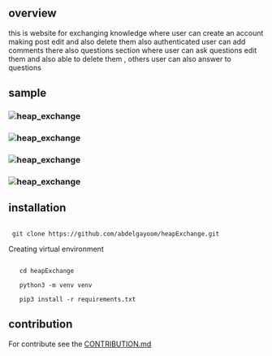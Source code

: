 ## overview 
 this is website for exchanging knowledge where user can create an account making post edit and also delete them
 also authenticated user can add comments there also questions section where user can ask questions
 edit them and also able to delete them , others user can also answer to questions

## sample
### ![heap_exchange](https://abduonly54.000webhostapp.com/wp-content/uploads/2020/03/chat_room1-300x142.png)
### ![heap_exchange](https://abduonly54.000webhostapp.com/wp-content/uploads/2020/03/char_room3-300x192.png)
### ![heap_exchange](https://abduonly54.000webhostapp.com/wp-content/uploads/2020/03/chat_room2-300x199.png)
### ![heap_exchange](https://abduonly54.000webhostapp.com/wp-content/uploads/2020/03/chat_room4-300x185.png)

## installation

~~~~
  
 git clone https://github.com/abdelgayoom/heapExchange.git 

~~~~

 Creating virtual  environment

~~~~

   cd heapExchange

   python3 -m venv venv 

   pip3 install -r requirements.txt 

~~~~

## contribution
For contribute see the [CONTRIBUTION.md](https://github.com/abdelgayoom/heapExchange/blob/master/CONTRIBUTING.md)

